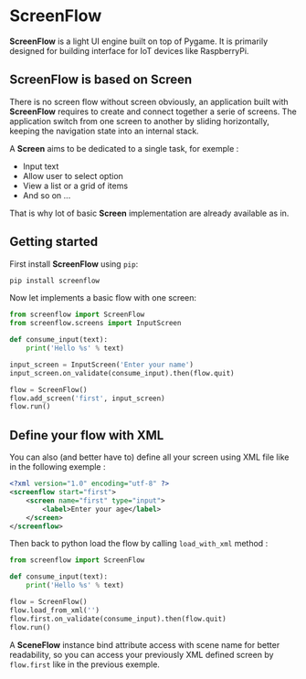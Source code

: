 # ScreenFlow

**ScreenFlow** is a light UI engine built on top of Pygame.
It is primarily designed for building interface for IoT devices like RaspberryPi.

## ScreenFlow is based on Screen

There is no screen flow without screen obviously, an application built with **ScreenFlow**
requires to create and connect together a serie of screens. The application switch from
one screen to another by sliding horizontally, keeping the navigation state into an internal stack.

A **Screen** aims to be dedicated to a single task, for exemple : 

- Input text
- Allow user to select option
- View a list or a grid of items
- And so on ...

That is why lot of basic **Screen** implementation are already available as in.

## Getting started

First install **ScreenFlow** using ``pip``:

```bash
pip install screenflow
```

Now let implements a basic flow with one screen:
```python
from screenflow import ScreenFlow
from screenflow.screens import InputScreen

def consume_input(text):
    print('Hello %s' % text)

input_screen = InputScreen('Enter your name')
input_screen.on_validate(consume_input).then(flow.quit)

flow = ScreenFlow()
flow.add_screen('first', input_screen)
flow.run()
```

## Define your flow with XML

You can also (and better have to) define all your screen using XML file like in the following exemple :

```xml
<?xml version="1.0" encoding="utf-8" ?>
<screenflow start="first">
    <screen name="first" type="input">
        <label>Enter your age</label>
    </screen>
</screenflow>
```

Then back to python load the flow by calling ``load_with_xml`` method :

```python
from screenflow import ScreenFlow

def consume_input(text):
    print('Hello %s' % text)

flow = ScreenFlow()
flow.load_from_xml('')
flow.first.on_validate(consume_input).then(flow.quit)
flow.run()
```

A **SceneFlow** instance bind attribute access with scene name for better readability,
so you can access your previously XML defined screen by ``flow.first`` like in the previous exemple.
